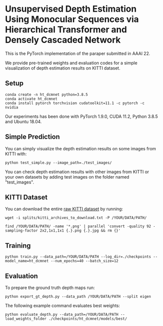 # Unsupervised Depth Estimation Using Monocular Sequences via Hierarchical Transformer and Densely Cascaded Network

This is the PyTorch implementation of the paraper submitted in AAAI 22.

We provide pre-trained weights and evaluation codes for a simple visualization of depth estimation  results on KITTI dataset.

## Setup


```shell
conda create -n ht_dcmnet python=3.8.5
conda activate ht_dcmnet
conda install pytorch torchvision cudatoolkit=11.1 -c pytorch -c nvidia
```
Our experiments has been done with PyTorch 1.9.0, CUDA 11.2, Python 3.8.5 and Ubuntu 18.04.

## Simple Prediction

You can simply visualize the depth estimation results on some images from KITTI with:

```shell
python test_simple.py --image_path=./test_images/
```

You can check depth estimation results with other images from KITTI or your own datasets by adding test images on the folder named "test_images".

## KITTI Dataset

You can download the entire [raw KITTI dataset](http://www.cvlibs.net/datasets/kitti/raw_data.php) by running:
```shell
wget -i splits/kitti_archives_to_download.txt -P /YOUR/DATA/PATH/
```

```shell
find /YOUR/DATA/PATH/ -name '*.png' | parallel 'convert -quality 92 -sampling-factor 2x2,1x1,1x1 {.}.png {.}.jpg && rm {}'
```

## Training

```shell
python train.py --data_path=/YOUR/DATA/PATH --log_dir=./checkpoints --model_name=ht_dcmnet --num_epochs=40 --batch_size=12
```

## Evaluation

To prepare the ground truth depth maps run:
```shell
python export_gt_depth.py --data_path /YOUR/DATA/PATH --split eigen
```

The following example command evaluates best weights:
```shell
python evaluate_depth.py --data_path=/YOUR/DATA/PATH --load_weights_folder ./checkpoints/ht_dcmnet/models/best/
```
